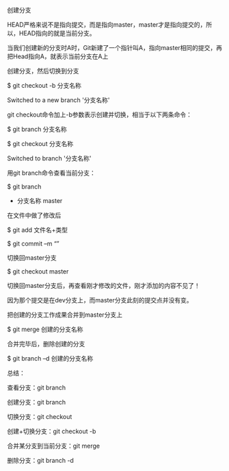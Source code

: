 创建分支

HEAD严格来说不是指向提交，而是指向master，master才是指向提交的，所以，HEAD指向的就是当前分支。

当我们创建新的分支时A时，Git新建了一个指针叫A，指向master相同的提交，再把Head指向A，就表示当前分支在A上


创建分支，然后切换到分支

$ git checkout -b 分支名称

Switched to a new branch '分支名称'

git checkout命令加上-b参数表示创建并切换，相当于以下两条命令：

$ git branch 分支名称

$ git checkout 分支名称

Switched to branch '分支名称'

用git branch命令查看当前分支：

$ git branch

* 分支名称
  master

在文件中做了修改后

$ git add 文件名+类型

$ git commit –m “”

切换回master分支

$ git checkout master

切换回master分支后，再查看刚才修改的文件，刚才添加的内容不见了！

因为那个提交是在dev分支上，而master分支此刻的提交点并没有变。

把创建的分支工作成果合并到master分支上

$ git merge 创建的分支名称

合并完毕后，删除创建的分支

$ git branch –d 创建的分支名称

总结：

查看分支：git branch

创建分支：git branch <name>

切换分支：git checkout <name>

创建+切换分支：git checkout -b <name>

合并某分支到当前分支：git merge <name>

删除分支：git branch -d <name>
